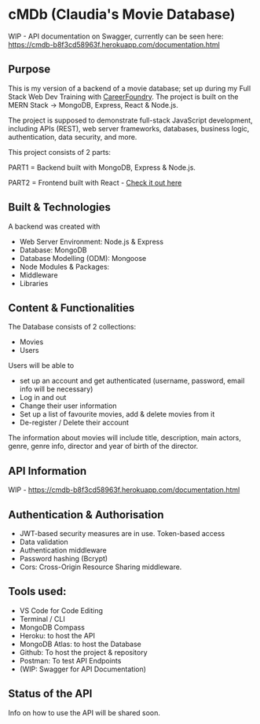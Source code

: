 # cMDb (Claudia's Movie Database)

WIP - API documentation on Swagger, currently can be seen here: 
https://cmdb-b8f3cd58963f.herokuapp.com/documentation.html

## Purpose

This is my version of a backend of a movie database; set up during my Full Stack Web Dev Training with [CareerFoundry](https://careerfoundry.com/en/courses/become-a-web-developer/). 
The project is built on the MERN Stack -> MongoDB, Express, React & Node.js.

The project is supposed to demonstrate full-stack JavaScript development, including APIs (REST), web server
frameworks, databases, business logic, authentication, data security, and more.

This project consists of 2 parts:

PART1 = Backend built with MongoDB, Express & Node.js.

PART2 = Frontend built with React - [Check it out here](https://github.com/koernerclaudia/CMDB-Live)

## Built & Technologies

A backend was created with
- Web Server Environment: Node.js & Express
- Database: MongoDB
- Database Modelling (ODM): Mongoose
- Node Modules & Packages:
- Middleware
- Libraries

## Content & Functionalities

The Database consists of 2 collections:
- Movies
- Users

Users will be able to
- set up an account and get authenticated (username, password, email info will be necessary)
- Log in and out
- Change their user information
- Set up a list of favourite movies, add & delete movies from it
- De-register / Delete their account

The information about movies will include title, description, main actors, genre, genre info, director and year of birth of the director.

## API Information

WIP - https://cmdb-b8f3cd58963f.herokuapp.com/documentation.html

## Authentication & Authorisation
- JWT-based security measures are in use. Token-based access
- Data validation
- Authentication middleware
- Password hashing (Bcrypt)
- Cors: Cross-Origin Resource Sharing middleware.

## Tools used:

- VS Code for Code Editing
- Terminal / CLI
- MongoDB Compass
- Heroku: to host the API
- MongoDB Atlas: to host the Database
- Github: To host the project & repository
- Postman: To test API Endpoints
- (WIP: Swagger for API Documentation)


## Status of the API

Info on how to use the API will be shared soon.
